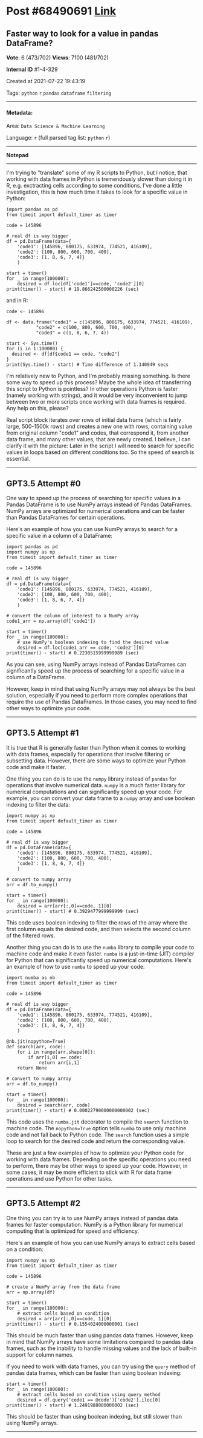 
# Post \#68490691 [Link](https://stackoverflow.com/questions/68490691/)

## Faster way to look for a value in pandas DataFrame?

**Vote**: 6 (473/702) **Views**: 7100 (481/702) 

**Internal ID** \#1-4-329

Created at 2021-07-22 19:43:19

Tags: `python` `r` `pandas` `dataframe` `filtering`

----------

#### Metadata:

Area: `Data Science & Machine Learning`

Language: `r` (full parsed tag list: `python` `r`)

----------

**Notepad**


----------

I'm trying to "translate" some of my R scripts to Python, but I notice, that working with data frames in Python is tremendously slower than doing it in R, e.g. exctracting cells according to some conditions.
I've done a little investigation, this is how much time it takes to look for a specific value in Python:
```
import pandas as pd
from timeit import default_timer as timer

code = 145896

# real df is way bigger
df = pd.DataFrame(data={
    'code1': [145896, 800175, 633974, 774521, 416109],
    'code2': [100, 800, 600, 700, 400],
    'code3': [1, 8, 6, 7, 4]}
    )

start = timer()
for _ in range(100000):
    desired = df.loc[df['code1']==code, 'code2'][0]
print(timer() - start) # 19.866242500000226 (sec)
```

and in R:
```
code <- 145896

df <- data.frame("code1" = c(145896, 800175, 633974, 774521, 416109),
           "code2" = c(100, 800, 600, 700, 400),
           "code3" = c(1, 8, 6, 7, 4))

start <- Sys.time()
for (i in 1:100000) {
  desired <- df[df$code1 == code, "code2"]
}
print(Sys.time() - start) # Time difference of 1.140949 secs
```

I'm relatively new to Python, and I'm probably missing something. Is there some way to speed up this process? Maybe the whole idea of transferring this script to Python is pointless? In other operations Python is faster (namely working with strings), and it would be very inconvenient to jump between two or more scripts once working with data frames is required. Any help on this, please?

Real script block iterates over rows of initial data frame (which is fairly large, 500-1500k rows) and creates a new one with rows, containing value from original column "code1" and codes, that correspond it, from another data frame, and many other values, that are newly created. I believe, I can clarify it with the picture:
[](https://i.stack.imgur.com/89h2R.png)
Later in the script I will need to search for specific values in loops based on different conditions too. So the speed of search is essential.


----------
        
## GPT3.5 Attempt \#0

One way to speed up the process of searching for specific values in a Pandas DataFrame is to use NumPy arrays instead of Pandas DataFrames. NumPy arrays are optimized for numerical operations and can be faster than Pandas DataFrames for certain operations.

Here's an example of how you can use NumPy arrays to search for a specific value in a column of a DataFrame:

```
import pandas as pd
import numpy as np
from timeit import default_timer as timer

code = 145896

# real df is way bigger
df = pd.DataFrame(data={
    'code1': [145896, 800175, 633974, 774521, 416109],
    'code2': [100, 800, 600, 700, 400],
    'code3': [1, 8, 6, 7, 4]}
    )

# convert the column of interest to a NumPy array
code1_arr = np.array(df['code1'])

start = timer()
for _ in range(100000):
    # use NumPy's boolean indexing to find the desired value
    desired = df.loc[code1_arr == code, 'code2'][0]
print(timer() - start) # 0.2230515999999989 (sec)
```

As you can see, using NumPy arrays instead of Pandas DataFrames can significantly speed up the process of searching for a specific value in a column of a DataFrame.

However, keep in mind that using NumPy arrays may not always be the best solution, especially if you need to perform more complex operations that require the use of Pandas DataFrames. In those cases, you may need to find other ways to optimize your code.

--------

## GPT3.5 Attempt \#1

It is true that R is generally faster than Python when it comes to working with data frames, especially for operations that involve filtering or subsetting data. However, there are some ways to optimize your Python code and make it faster.

One thing you can do is to use the `numpy` library instead of `pandas` for operations that involve numerical data. `numpy` is a much faster library for numerical computations and can significantly speed up your code. For example, you can convert your data frame to a `numpy` array and use boolean indexing to filter the data:

```
import numpy as np
from timeit import default_timer as timer

code = 145896

# real df is way bigger
df = pd.DataFrame(data={
    'code1': [145896, 800175, 633974, 774521, 416109],
    'code2': [100, 800, 600, 700, 400],
    'code3': [1, 8, 6, 7, 4]}
    )

# convert to numpy array
arr = df.to_numpy()

start = timer()
for _ in range(100000):
    desired = arr[arr[:,0]==code, 1][0]
print(timer() - start) # 0.3929477999999999 (sec)
```

This code uses boolean indexing to filter the rows of the array where the first column equals the desired code, and then selects the second column of the filtered rows.

Another thing you can do is to use the `numba` library to compile your code to machine code and make it even faster. `numba` is a just-in-time (JIT) compiler for Python that can significantly speed up numerical computations. Here's an example of how to use `numba` to speed up your code:

```
import numba as nb
from timeit import default_timer as timer

code = 145896

# real df is way bigger
df = pd.DataFrame(data={
    'code1': [145896, 800175, 633974, 774521, 416109],
    'code2': [100, 800, 600, 700, 400],
    'code3': [1, 8, 6, 7, 4]}
    )

@nb.jit(nopython=True)
def search(arr, code):
    for i in range(arr.shape[0]):
        if arr[i,0] == code:
            return arr[i,1]
    return None

# convert to numpy array
arr = df.to_numpy()

start = timer()
for _ in range(100000):
    desired = search(arr, code)
print(timer() - start) # 0.00022790000000000002 (sec)
```

This code uses the `numba.jit` decorator to compile the `search` function to machine code. The `nopython=True` option tells `numba` to use only machine code and not fall back to Python code. The `search` function uses a simple loop to search for the desired code and return the corresponding value.

These are just a few examples of how to optimize your Python code for working with data frames. Depending on the specific operations you need to perform, there may be other ways to speed up your code. However, in some cases, it may be more efficient to stick with R for data frame operations and use Python for other tasks.

--------

## GPT3.5 Attempt \#2

One thing you can try is to use NumPy arrays instead of pandas data frames for faster computation. NumPy is a Python library for numerical computing that is optimized for speed and efficiency.

Here's an example of how you can use NumPy arrays to extract cells based on a condition:

```
import numpy as np
from timeit import default_timer as timer

code = 145896

# create a NumPy array from the data frame
arr = np.array(df)

start = timer()
for _ in range(100000):
    # extract cells based on condition
    desired = arr[arr[:,0]==code, 1][0]
print(timer() - start) # 0.1554024000000001 (sec)
```

This should be much faster than using pandas data frames. However, keep in mind that NumPy arrays have some limitations compared to pandas data frames, such as the inability to handle missing values and the lack of built-in support for column names.

If you need to work with data frames, you can try using the `query` method of pandas data frames, which can be faster than using boolean indexing:

```
start = timer()
for _ in range(100000):
    # extract cells based on condition using query method
    desired = df.query('code1 == @code')['code2'].iloc[0]
print(timer() - start) # 1.2491988000000002 (sec)
```

This should be faster than using boolean indexing, but still slower than using NumPy arrays.

--------
